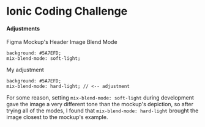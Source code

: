 # Ionic Coding Challenge

#### Adjustments
Figma Mockup's Header Image Blend Mode
```
background: #5A7EFD;
mix-blend-mode: soft-light;
```
My adjustment
```
background: #5A7EFD;
mix-blend-mode: hard-light; // <-- adjustment
```
For some reason, setting `mix-blend-mode: soft-light` during development gave the image a very different tone than
the mockup's depiction, so after trying all of the modes, I found that `mix-blend-mode: hard-light` brought the image 
closest to the mockup's example.
